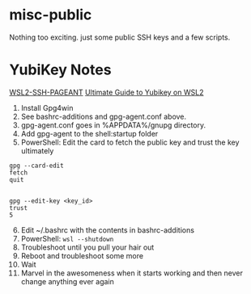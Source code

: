 # misc-public

Nothing too exciting.  just some public SSH keys and a few scripts.

# YubiKey Notes
[WSL2-SSH-PAGEANT](https://github.com/BlackReloaded/wsl2-ssh-pageant)
[Ultimate Guide to Yubikey on WSL2](https://dev.to/dzerycz/the-ultimate-guide-to-yubikey-on-wsl2-part-1-5aed)

1. Install Gpg4win
2. See bashrc-additions and gpg-agent.conf above.
3. gpg-agent.conf goes in %APPDATA%/gnupg directory.
4. Add gpg-agent to the shell:startup folder
5. PowerShell: Edit the card to fetch the public key and trust the key ultimately
  ```
  gpg --card-edit
  fetch
  quit


  gpg --edit-key <key_id>
  trust
  5
  ```
6. Edit ~/.bashrc with the contents in bashrc-additions
7. PowerShell: `wsl --shutdown`
8. Troubleshoot until you pull your hair out
9. Reboot and troubleshoot some more
10. Wait
11. Marvel in the awesomeness when it starts working and then never change anything ever again
